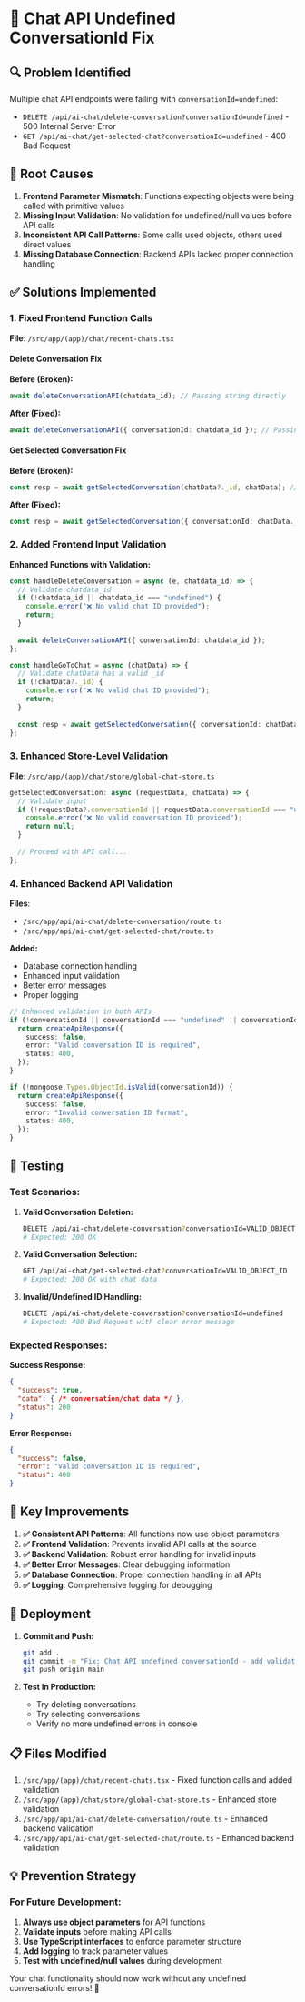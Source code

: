 # 🔧 Chat API Undefined ConversationId Fix

## 🔍 **Problem Identified**

Multiple chat API endpoints were failing with `conversationId=undefined`:
- `DELETE /api/ai-chat/delete-conversation?conversationId=undefined` - 500 Internal Server Error
- `GET /api/ai-chat/get-selected-chat?conversationId=undefined` - 400 Bad Request

## 🎯 **Root Causes**

1. **Frontend Parameter Mismatch**: Functions expecting objects were being called with primitive values
2. **Missing Input Validation**: No validation for undefined/null values before API calls
3. **Inconsistent API Call Patterns**: Some calls used objects, others used direct values
4. **Missing Database Connection**: Backend APIs lacked proper connection handling

## ✅ **Solutions Implemented**

### **1. Fixed Frontend Function Calls**

**File**: `/src/app/(app)/chat/recent-chats.tsx`

#### **Delete Conversation Fix**
**Before (Broken):**
```typescript
await deleteConversationAPI(chatdata_id); // Passing string directly
```

**After (Fixed):**
```typescript
await deleteConversationAPI({ conversationId: chatdata_id }); // Passing as object
```

#### **Get Selected Conversation Fix**
**Before (Broken):**
```typescript
const resp = await getSelectedConversation(chatData?._id, chatData); // Passing ID directly
```

**After (Fixed):**
```typescript
const resp = await getSelectedConversation({ conversationId: chatData._id }, chatData); // Passing as object
```

### **2. Added Frontend Input Validation**

**Enhanced Functions with Validation:**

```typescript
const handleDeleteConversation = async (e, chatdata_id) => {
  // Validate chatdata_id
  if (!chatdata_id || chatdata_id === "undefined") {
    console.error("❌ No valid chat ID provided");
    return;
  }
  
  await deleteConversationAPI({ conversationId: chatdata_id });
};

const handleGoToChat = async (chatData) => {
  // Validate chatData has a valid _id
  if (!chatData?._id) {
    console.error("❌ No valid chat ID provided");
    return;
  }
  
  const resp = await getSelectedConversation({ conversationId: chatData._id }, chatData);
};
```

### **3. Enhanced Store-Level Validation**

**File**: `/src/app/(app)/chat/store/global-chat-store.ts`

```typescript
getSelectedConversation: async (requestData, chatData) => {
  // Validate input
  if (!requestData?.conversationId || requestData.conversationId === "undefined") {
    console.error("❌ No valid conversation ID provided");
    return null;
  }
  
  // Proceed with API call...
};
```

### **4. Enhanced Backend API Validation**

**Files**: 
- `/src/app/api/ai-chat/delete-conversation/route.ts`
- `/src/app/api/ai-chat/get-selected-chat/route.ts`

**Added:**
- Database connection handling
- Enhanced input validation
- Better error messages
- Proper logging

```typescript
// Enhanced validation in both APIs
if (!conversationId || conversationId === "undefined" || conversationId === "null") {
  return createApiResponse({
    success: false,
    error: "Valid conversation ID is required",
    status: 400,
  });
}

if (!mongoose.Types.ObjectId.isValid(conversationId)) {
  return createApiResponse({
    success: false,
    error: "Invalid conversation ID format",
    status: 400,
  });
}
```

## 🧪 **Testing**

### **Test Scenarios:**

1. **Valid Conversation Deletion:**
   ```bash
   DELETE /api/ai-chat/delete-conversation?conversationId=VALID_OBJECT_ID
   # Expected: 200 OK
   ```

2. **Valid Conversation Selection:**
   ```bash
   GET /api/ai-chat/get-selected-chat?conversationId=VALID_OBJECT_ID
   # Expected: 200 OK with chat data
   ```

3. **Invalid/Undefined ID Handling:**
   ```bash
   DELETE /api/ai-chat/delete-conversation?conversationId=undefined
   # Expected: 400 Bad Request with clear error message
   ```

### **Expected Responses:**

**Success Response:**
```json
{
  "success": true,
  "data": { /* conversation/chat data */ },
  "status": 200
}
```

**Error Response:**
```json
{
  "success": false,
  "error": "Valid conversation ID is required",
  "status": 400
}
```

## 🎯 **Key Improvements**

1. **✅ Consistent API Patterns**: All functions now use object parameters
2. **✅ Frontend Validation**: Prevents invalid API calls at the source
3. **✅ Backend Validation**: Robust error handling for invalid inputs
4. **✅ Better Error Messages**: Clear debugging information
5. **✅ Database Connection**: Proper connection handling in all APIs
6. **✅ Logging**: Comprehensive logging for debugging

## 🚀 **Deployment**

1. **Commit and Push:**
   ```bash
   git add .
   git commit -m "Fix: Chat API undefined conversationId - add validation and fix function calls"
   git push origin main
   ```

2. **Test in Production:**
   - Try deleting conversations
   - Try selecting conversations
   - Verify no more undefined errors in console

## 📋 **Files Modified**

1. `/src/app/(app)/chat/recent-chats.tsx` - Fixed function calls and added validation
2. `/src/app/(app)/chat/store/global-chat-store.ts` - Enhanced store validation
3. `/src/app/api/ai-chat/delete-conversation/route.ts` - Enhanced backend validation
4. `/src/app/api/ai-chat/get-selected-chat/route.ts` - Enhanced backend validation

## 💡 **Prevention Strategy**

### **For Future Development:**
1. **Always use object parameters** for API functions
2. **Validate inputs** before making API calls
3. **Use TypeScript interfaces** to enforce parameter structure
4. **Add logging** to track parameter values
5. **Test with undefined/null values** during development

Your chat functionality should now work without any undefined conversationId errors! 🎯
